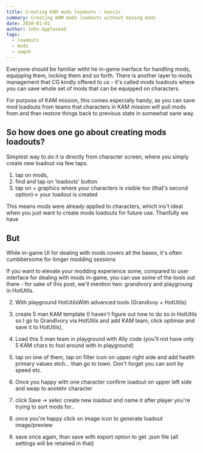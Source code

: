 ```yaml
---
title: Creating KAM mods loadouts - bascis
summary: Creating KAM mods loadouts without moving mods
date: 2020-01-01
author: John Appleseed
tags:
  - loadouts
  - mods
  - swgoh
---
```


Everyone should be familiar witht he in-game inerface for handling mods, equipping them, locking them and so forth. There is another layer to mods management that CG kindly offered to us - it's called mods loadouts where you can save whole set of mods that can be equipped on characters.

For purpose of KAM mission, this comes especially handy, as you can save mod loadouts from teams that characters in KAM mission will pull mods from and than restore things back to previous state in somewhat sane way.

##  So how does one go about creating mods loadouts?

Simplest way to do it is directly from character screen, where you simply create new loadout via few taps.

1. tap on mods,
2. find and tap on 'loadouts' button
3. tap on + graphics where your characters is visible too (that's second option)-> your loadout is created

This means mods were already applied to characters, which ins't ideal when you just want to create mods loadouts for future use. Thanfully we have 

## But



While in-game UI for dealing with mods covers all the bases, it's often cumbbersome for longer modding sessions

If you want to elevate your modding experience some, compared to user interface for dealing with mods in-game, you can use some of the tools out there - for sake of this post, we'll mention two: grandivory and playgroung in HotUtils.


2. With playground HotUtilsWith advanced tools (Grandivoy + HotUtils)

1. create 5 man KAM template (I haven't figure out how to do so in HotUtils so I go to GrandIvory via HotUtils and add KAM team, click optimse and save it to HotUtils),
2. Load this 5 man team in playground with Ally code (you'll not have only 5 KAM chars to fool around with in playground)
3. tap on one of them, tap on filter icon on upper right side and add health primary values etch... than go to town. Don't forget you can sort by speed etc.
4. Once you happy with one character confirm loadout on upper left side and swap to anotehr character
5. click Save -> selec create new loadout and name it after player you're trying to sort mods for..
6. once you're happy click on image icon to generate loadout image/preview 
7. save once again, than save with export option to get .json file (all settings will be retained in that)